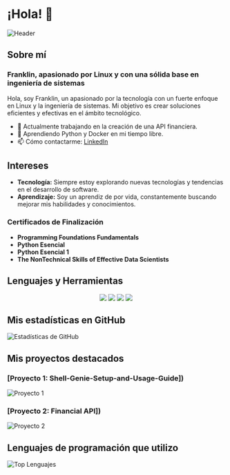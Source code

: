 # ¡Hola! 👋

![Header](https://media.giphy.com/media/xT9IgzoKnwFNmISR8I/giphy.gif)

## Sobre mí

### Franklin, apasionado por Linux y con una sólida base en ingeniería de sistemas

Hola, soy Franklin, un apasionado por la tecnología con un fuerte enfoque en Linux y la ingeniería de sistemas. Mi objetivo es crear soluciones eficientes y efectivas en el ámbito tecnológico.

- 🔭 Actualmente trabajando en la creación de una API financiera.
- 🌱 Aprendiendo Python y Docker en mi tiempo libre.
- 📫 Cómo contactarme: [LinkedIn](https://www.linkedin.com/in/franklin-andres-rodriguez-193356270/)

## Intereses

- **Tecnología:** Siempre estoy explorando nuevas tecnologías y tendencias en el desarrollo de software.
- **Aprendizaje:** Soy un aprendiz de por vida, constantemente buscando mejorar mis habilidades y conocimientos.

### Certificados de Finalización

- **Programming Foundations Fundamentals**
- **Python Esencial**
- **Python Esencial 1**
- **The NonTechnical Skills of Effective Data Scientists**

## Lenguajes y Herramientas

<div align="center">
  <img src="https://img.shields.io/badge/-Python-3776AB?style=flat&logo=python&logoColor=white" />
  <img src="https://img.shields.io/badge/-Docker-2496ED?style=flat&logo=docker&logoColor=white" />
  <img src="https://img.shields.io/badge/-Linux-FCC624?style=flat&logo=linux&logoColor=black" />
  <img src="https://img.shields.io/badge/-GitHub-181717?style=flat&logo=github&logoColor=white" />
</div>

## Mis estadísticas en GitHub

![Estadísticas de GitHub](https://github-readme-stats.vercel.app/api?username=TuNombreDeUsuario&show_icons=true&theme=radical)

## Mis proyectos destacados

### [Proyecto 1: Shell-Genie-Setup-and-Usage-Guide])
![Proyecto 1](https://github.com/GrownLinux/Shell-Genie-Setup-and-Usage-Guide)

### [Proyecto 2: Financial API])
![Proyecto 2](https://github.com/GrownLinux/financial-api)

## Lenguajes de programación que utilizo

![Top Lenguajes](https://github-readme-stats.vercel.app/api/top-langs/?username=Franklin&layout=compact&theme=radical)
